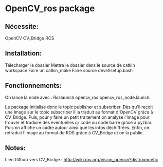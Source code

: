 # OpenCV_ros package

## Nécessite:

OpenCV
CV_Bridge
ROS

## Installation:

Télecharger le dossier
Mettre le dossier dans le source de catkin workspace
Faire un catkin_make
Faire source devel/setup.bash

## Fonctionnements:

On lance la node avec :
Roslaunch opencv_ros opencv_ros_node.launch

Le package initialise donc le topic publisher et subscriber.
Dès qu'il reçoit une image sur le topic subscriber il la traduit au format d'OpenCV grâce à CV_Bridge.
Puis, pour y faire un petit traitement on analyse l'image pour trouver et traduire des éventuelles qr code ou code barre grâce à pyzbar. Puis on affiche un cadre autour ainsi que les infos déchiffrées.
Enfin, on retraduit l'image au format de ROS grâce à CV_Bridge et on la publie.

## Notes:

Lien Github vers CV_Bridge :
http://wiki.ros.org/vision_opencv?distro=noetic
